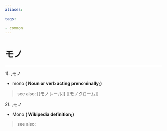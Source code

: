 ```yaml
---
aliases:
    
tags:
    
- common
---
```


# モノ
---
1).
,モノ

- mono
**( Noun or verb acting prenominally;)**
> see also:  [[モノレール]] [[モノクローム]]
            
2).
,モノ

- Mono
**( Wikipedia definition;)**
> see also: 
            